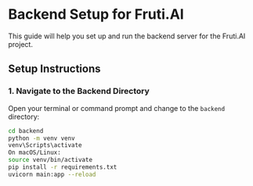 # Backend Setup for Fruti.AI

This guide will help you set up and run the backend server for the Fruti.AI project.

## Setup Instructions

### 1. Navigate to the Backend Directory

Open your terminal or command prompt and change to the `backend` directory:

```bash
cd backend
python -m venv venv
venv\Scripts\activate
On macOS/Linux:
source venv/bin/activate
pip install -r requirements.txt
uvicorn main:app --reload

